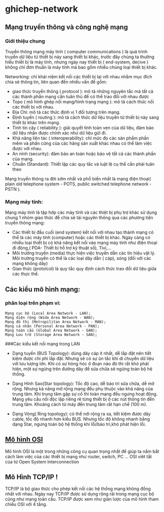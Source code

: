 # ghichep-network

## Mạng truyền thông và công nghệ mạng

### Giới thiệu chung
Truyền thông mạng máy tính ( computer communications ) là quá trình truyền dữ liệu từ thiết bị này sang thiết bị khác, trước đây chúng ta thường hiểu thiết bị là máy tính, nhưng ngày nay thiết bị ( end-system, decive ) không chỉ đơn thuần là máy tính mà bao gồm nhiều chủng loại thiết bị khác.

Networking: chỉ khái niệm kết nối các thiết bị lại với nhau nhằm mục đích chia sẻ thông tin, liên quan đến nhiều vấn đề gồm:
- giao thức truyền thông ( protocol ): mô tả những nguyên tắc mà tất cả các thành phần mạng cần tuân thủ để có thể trao đổi với nhau được
- Topo ( mô hình ghép nối mạng/hình trạng mạng ): mô tả cách thức nối các thiết bị với nhau.
- Địa Chỉ: mô tả các thức định vị 1 đối tượng trên mạng.
- Định tuyến ( routing ): mô tả cách thức dữ liệu truyền từ thiết bị này sang thiết bị khác trên mạng.
- Tính tin cậy ( reliability ): giải quyết tính toàn vẹn của dữ liệu, đảm bảo dữ liệu nhận được chính xác như dữ liệu gửi đi.
- Khả năng liên tác ( interoperability): chỉ mức đọ các sản phẩm phần mềm và phần cứng của các hãng sản xuất khác nhau có thể làm việc được với nhau.
- An ninh (security): đảm bảo an toàn hoặc bảo vệ tất cả các thành phần của mạng.
- Chuẩn (Standard): Thiết lập các quy tắc và luật lệ cụ thể cần phải tuân theo

Mạng truyền thông ra đời sớm nhất và phổ biến nhất là mạng điện thoại( plain old telephone system - POTS, public switched telephone network - PSTN ).

### Mạng máy tính:
Mạng máy tính là tập hớp các máy tính và các thiệt bị phụ trợ khác sử dụng chung 1 nhóm giao thức để chia sẻ tài nguyên thông qua các phương tiện truyền thông mạng:
- Các thiết bị đầu cuối (end system) kết nối với nhau tạo thành mạng có thể là các máy tính (computer) hoặc các thiết bị khác. Ngày càng có nhiều loại thiết bị có khả năng kết nối vào mạng máy tính như điện thoại đi động,( PDA- Thiết bị hỗ trợ kỹ thuật số), Tivi,...
- Môi trường truyền (media) thực hiện việc truyền dẫn các tín hiệu vật lý. Môi trường truyền có thể là các loại dây dẫn ( cáp), sóng (đối với các mạng không dây)
- Giao thức (protolcol) là quy tắc quy định cách thức trao đổi dữ liệu giữa các thực thể.

## Các kiểu mô hình mạng:
### phân loại trên phạm vi:
```
Mạng cục bộ (Local Area Network - LAN);
Mạng diện rộng (Wide Area Network - WAN);
Mạng đô thị (Metropilitan Area Network - MAN);
Mạng cá nhân (Personal Area Network - PAN);
Mạng toàn cầu (Global Area Network - GAN);
Mạng Lưu trữ (Storage Area Network - SAN);
```

###Các kiểu kết nối mạng trong LAN
- Dạng tuyến (BUS Topology): dùng dây cáp ít nhất, dễ lắp đặt nên tiết kiệm được chi phí lắp đặt. Nhưng sẽ có sự ùn tắc khi di chuyển dữ liệu với lưu lượng lớn. Khi có sự hỏng hóc ở đoạn nào đó thì rất khó phát hiện, một sự ngừng trên đường dây để sửa chữa sẽ ngừng toàn bộ hệ thống.

- Dạng Hình Sao(Star topology): Tốc độ cao, dễ bảo trì sửa chữa, dễ mở rộng. Nhưng kả năng mở rộng mạng đều phụ thuộc vào khả năng của trung tâm. Khi trung tâm gặp sự cố thì toàn mạng đều ngưng hoạt động. Mạng yêu cầu nối độc lập riêng rẽ từng thiết bị ở các nút thông tin đến trung tâm. Khoảng cách từ máy đến trung tâm rất hạn chế (100 m).
- Dạng Vòng( Ring topology): có thể nới rộng ra xa, tiết kiệm được dây cable, tốc độ nhanh hơn kiểu BUS. Nhưng tốc độ không nhanh bằng dạng Star, ngưng toàn bộ hệ thống khi lỗi/bảo trì,khó phát hiện lỗi.

## [Mô hình OSI](#https://github.com/nguyenmanhthinbsl/ghichep-network/blob/master/OSI-model.md)
Mô hình OSI là một trong những công cụ quan trọng nhất để giúp ta nắm bắt cách làm việc của các thiết bị mạng như router, switch, PC ... OSI viêt tắt của từ Open System Interconnection


## Mô Hình TCP/IP !

TCP/IP là bộ giao thức cho phép kết nối các hệ thống mạng không đồng nhất với nhau. Ngày nay TCP/IP được sử dụng rộng rãi trong mạng cục bộ cũng như mạng toàn cầu. TCP/IP được xem như giản lược của mô hình tham chiếu OSI với 4 tầng.
